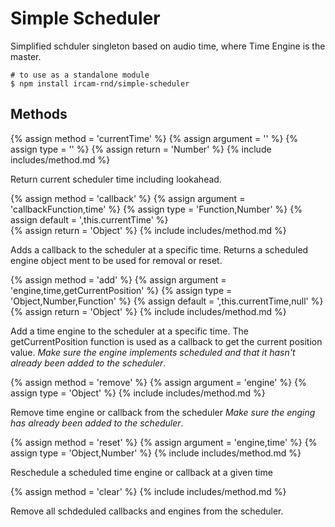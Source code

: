 ---
---

# Simple Scheduler

Simplified schduler singleton based on audio time, where Time Engine is the master.

~~~
# to use as a standalone module
$ npm install ircam-rnd/simple-scheduler
~~~

## Methods

{% assign method = 'currentTime' %}
{% assign argument = '' %}
{% assign type = '' %}
{% assign return = 'Number' %}
{% include includes/method.md %}

Return current scheduler time including lookahead. 

{% assign method = 'callback' %}
{% assign argument = 'callbackFunction,time' %}
{% assign type = 'Function,Number' %}
{% assign default = ',this.currentTime' %}   
{% assign return = 'Object' %}
{% include includes/method.md %}

Adds a callback to the scheduler at a specific time. Returns a scheduled engine object ment to be used for removal or reset.

{% assign method = 'add' %}
{% assign argument = 'engine,time,getCurrentPosition' %}
{% assign type = 'Object,Number,Function' %}
{% assign default = ',this.currentTime,null' %}   
{% assign return = 'Object' %}
{% include includes/method.md %}  

Add a time engine to the scheduler at a specific time. The getCurrentPosition
function is used as a callback to get the current position value.
_Make sure the engine implements scheduled and that it hasn't already been added to the scheduler_.

{% assign method = 'remove' %}
{% assign argument = 'engine' %}
{% assign type = 'Object' %}
{% include includes/method.md %}

Remove time engine or callback from the scheduler
_Make sure the enging has already been added to the scheduler_.

{% assign method = 'reset' %}
{% assign argument = 'engine,time' %}
{% assign type = 'Object,Number' %}
{% include includes/method.md %}

Reschedule a scheduled time engine or callback at a given time

{% assign method = 'clear' %}
{% include includes/method.md %}

Remove all schdeduled callbacks and engines from the scheduler.